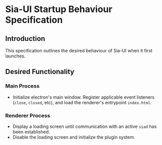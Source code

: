 # Sia-UI Startup Behaviour Specification

## Introduction

This specification outlines the desired behaviour of Sia-UI when it first launches.

## Desired Functionality

### Main Process
- Initialize electron's main window.  Register applicable event listeners (`close`, `closed`, etc), and load the renderer's entrypoint `index.html`. 

### Renderer Process
- Display a loading screen until communication with an active `siad` has been established.
- Disable the loading screen and initialize the plugin system.
